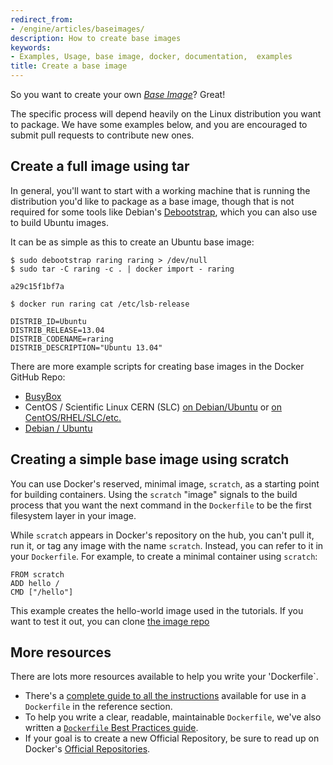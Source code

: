 ```yaml
---
redirect_from:
- /engine/articles/baseimages/
description: How to create base images
keywords:
- Examples, Usage, base image, docker, documentation,  examples
title: Create a base image
---
```


So you want to create your own [*Base Image*](../../reference/glossary.md#base-image)? Great!

The specific process will depend heavily on the Linux distribution you
want to package. We have some examples below, and you are encouraged to
submit pull requests to contribute new ones.

## Create a full image using tar

In general, you'll want to start with a working machine that is running
the distribution you'd like to package as a base image, though that is
not required for some tools like Debian's
[Debootstrap](https://wiki.debian.org/Debootstrap), which you can also
use to build Ubuntu images.

It can be as simple as this to create an Ubuntu base image:

    $ sudo debootstrap raring raring > /dev/null
    $ sudo tar -C raring -c . | docker import - raring

    a29c15f1bf7a

    $ docker run raring cat /etc/lsb-release

    DISTRIB_ID=Ubuntu
    DISTRIB_RELEASE=13.04
    DISTRIB_CODENAME=raring
    DISTRIB_DESCRIPTION="Ubuntu 13.04"

There are more example scripts for creating base images in the Docker
GitHub Repo:

 - [BusyBox](https://github.com/docker/docker/blob/master/contrib/mkimage-busybox.sh)
 - CentOS / Scientific Linux CERN (SLC) [on Debian/Ubuntu](
   https://github.com/docker/docker/blob/master/contrib/mkimage-rinse.sh) or
   [on CentOS/RHEL/SLC/etc.](
   https://github.com/docker/docker/blob/master/contrib/mkimage-yum.sh)
 - [Debian / Ubuntu](
   https://github.com/docker/docker/blob/master/contrib/mkimage-debootstrap.sh)

## Creating a simple base image using scratch

You can use Docker's reserved, minimal image, `scratch`, as a starting point for building containers. Using the `scratch` "image" signals to the build process that you want the next command in the `Dockerfile` to be the first filesystem layer in your image.

While `scratch` appears in Docker's repository on the hub, you can't pull it, run it, or tag any image with the name `scratch`. Instead, you can refer to it in your `Dockerfile`. For example, to create a minimal container using `scratch`:

    FROM scratch
    ADD hello /
    CMD ["/hello"]

This example creates the hello-world image used in the tutorials.
If you want to test it out, you can clone [the image repo](https://github.com/docker-library/hello-world)


## More resources

There are lots more resources available to help you write your 'Dockerfile`.

* There's a [complete guide to all the instructions](../../reference/builder.md) available for use in a `Dockerfile` in the reference section.
* To help you write a clear, readable, maintainable `Dockerfile`, we've also
written a [`Dockerfile` Best Practices guide](dockerfile_best-practices.md).
* If your goal is to create a new Official Repository, be sure to read up on Docker's [Official Repositories](/docker-hub/official_repos/).
